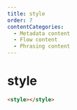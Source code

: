 ```yaml
---
title: style
order: 7
contentCategories:
  - Metadata content
  - Flow content
  - Phrasing content
---
```

# style

```html
<style></style>
```
